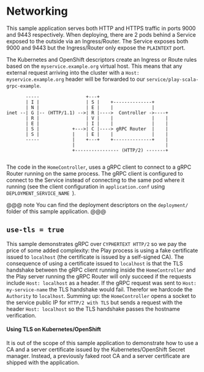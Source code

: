 # Networking

This sample application serves both HTTP and HTTPS traffic in ports 9000 and 9443 respectively.
When deploying, there are 2 pods behind a Service exposed to the outside via an Ingress/Router. The
Service exposes both 9000 and 9443 but the Ingress/Router only expose the `PLAINTEXT` port. 

The Kubernetes and OpenShift descriptors create an Ingress or Route rules based on the
`myservice.example.org` virtual host. This means that any external request arriving into 
the cluster with a `Host: myservice.example.org` header will be forwarded to our 
`service/play-scala-grpc-example`. 


```
       -----                 +---+               
       | I |                 | S |    +--------------+
       | N |                 | E |    |              |
inet --| G |-- (HTTP/1.1) -->| R |---->  Controller ->----+
       | R |                 | V |    |              |    |
       | E |                 | I |    |              |    |
       | S |            +--->| C |----> gRPC Router  |    |
       | S |            |    | E |    |              |    |
       -----            |    +---+    +--------------+    |
                        |                                 |
                        +---------------- (HTTP/2) -------+
                
```


The code in the `HomeController`, uses a gRPC client to connect to a gRPC Router running on 
the same process. The gRPC client is configured to connect to the Service instead of connecting 
to the same pod where it running (see the client configuration in `application.conf` using 
`DEPLOYMENT_SERVICE_NAME `). 

@@@ note
You can find the deployment descriptors on the `deployment/` folder of this sample application.
@@@

## `use-tls = true`

This sample demonstrates gRPC over `CYPHERTEXT HTTP/2` so we pay the price of 
some added complexity: the Play process is using a fake certificate issued to 
`localhost` (the certificate is issued by a self-signed CA). The consequence of using a 
certificate issued to `localhost` is that the TLS handshake between the gRPC client 
running inside the `HomeController` and the Play server running the gRPC Router will only 
succeed if the requests include `Host: localhost` as a header. If the gRPC request was sent to 
`Host: my-service-name` the TLS handshake would fail. Therefor we hardcode the `Authority` 
to `localhost`. Summing up: the `HomeController` opens a socket to the service public IP 
for `HTTP/2 with TLS` but sends a request with the header `Host: localhost` so the TLS handshake 
passes the hostname verification.     

#### Using TLS on Kubernetes/OpenShift

It is out of the scope of this sample application to demonstrate how to use a CA and 
a server certificate issued by the Kubernetes/OpenShift Secret manager. Instead, a 
previously faked root CA and a server certificate are shipped with the application.
